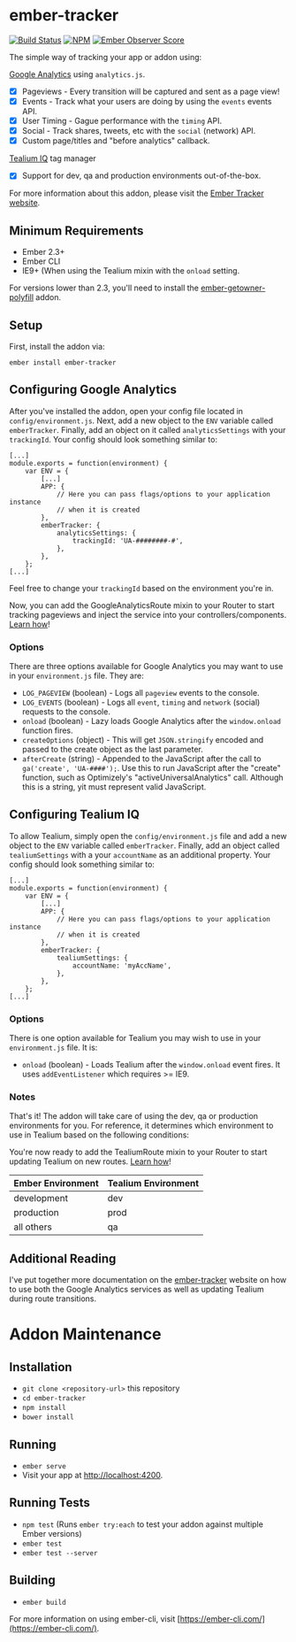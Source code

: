 # ember-tracker

[![Build Status][build-status-img]][build-status-link]
[![NPM][npm-badge-img]][npm-badge-link]
[![Ember Observer Score][ember-observer-badge]][ember-observer-url]

The simple way of tracking your app or addon using:

[Google Analytics](https://developers.google.com/analytics/devguides/collection/analyticsjs/) using `analytics.js`.
- [x] Pageviews - Every transition will be captured and sent as a page view!
- [x] Events - Track what your users are doing by using the `events` events API.
- [x] User Timing - Gague performance with the `timing` API.
- [x] Social - Track shares, tweets, etc with the `social` (network) API.
- [x] Custom page/titles and "before analytics" callback.

[Tealium IQ](http://tealium.com/products/tealium-iq-tag-management-system/) tag manager
- [x] Support for dev, qa and production environments out-of-the-box.

For more information about this addon, please visit the [Ember Tracker website][main-site-url].

## Minimum Requirements

* Ember 2.3+
* Ember CLI
* IE9+ (When using the Tealium mixin with the `onload` setting.

For versions lower than 2.3, you'll need to install the [ember-getowner-polyfill][getowner-poly-url] addon.

## Setup

First, install the addon via:

```
ember install ember-tracker
```

## Configuring Google Analytics

After you've installed the addon, open your config file located in `config/environment.js`. Next, add a new object to the `ENV` variable called `emberTracker`. Finally, add an object on it called `analyticsSettings` with your `trackingId`. Your config should look something similar to:

```
[...]
module.exports = function(environment) {
	var ENV = {
		[...]
		APP: {
			// Here you can pass flags/options to your application instance
			// when it is created
		},
		emberTracker: {
			analyticsSettings: {
				trackingId: 'UA-########-#',
			},
		},
	};
[...]
```

Feel free to change your `trackingId` based on the environment you're in.

Now, you can add the GoogleAnalyticsRoute mixin to your Router to start tracking pageviews and inject the service into your controllers/components. [Learn how][ga-doc-url]!

### Options

There are three options available for Google Analytics you may want to use in your `environment.js` file. They are:

* `LOG_PAGEVIEW` (boolean) - Logs all `pageview` events to the console.
* `LOG_EVENTS` (boolean) - Logs all `event`, `timing` and `network` (social) requests to the console.
* `onload` (boolean) - Lazy loads Google Analytics after the `window.onload` function fires.
* `createOptions` (object) - This will get `JSON.stringify` encoded and passed to the create object as the last parameter.
* `afterCreate` (string) - Appended to the JavaScript after the call to `ga('create', 'UA-####');`. Use this to run JavaScript after the "create" function, such as Optimizely's "activeUniversalAnalytics" call. Although this is a string, yit must represent valid JavaScript.

## Configuring Tealium IQ

To allow Tealium, simply open the `config/environment.js` file and add a new object to the `ENV` variable called `emberTracker`. Finally, add an object called `tealiumSettings` with a your `accountName` as an additional property. Your config should look something similar to:

```
[...]
module.exports = function(environment) {
	var ENV = {
		[...]
		APP: {
			// Here you can pass flags/options to your application instance
			// when it is created
		},
		emberTracker: {
			tealiumSettings: {
				accountName: 'myAccName',
			},
		},
	};
[...]
```

### Options

There is one option available for Tealium you may wish to use in your `environment.js` file. It is:

* `onload` (boolean) - Loads Tealium after the `window.onload` event fires. It uses `addEventListener` which requires >= IE9.


### Notes

That's it! The addon will take care of using the dev, qa or production environments for you. For reference, it determines which environment to use in Tealium based on the following conditions:

You're now ready to add the TealiumRoute mixin to your Router to start updating Tealium on new routes. [Learn how][tealium-doc-url]!

Ember Environment | Tealium Environment
----------------- | -------------------
development | dev
production | prod
all others | qa

## Additional Reading 

I've put together more documentation on the [ember-tracker][main-site-url] website on how to use both the Google Analytics services as well as updating Tealium during route transitions.

# Addon Maintenance

## Installation

* `git clone <repository-url>` this repository
* `cd ember-tracker`
* `npm install`
* `bower install`

## Running

* `ember serve`
* Visit your app at [http://localhost:4200](http://localhost:4200).

## Running Tests

* `npm test` (Runs `ember try:each` to test your addon against multiple Ember versions)
* `ember test`
* `ember test --server`

## Building

* `ember build`

For more information on using ember-cli, visit [https://ember-cli.com/](https://ember-cli.com/).

[main-site-url]: https://tsteuwer.github.io/ember-tracker
[build-status-img]: https://travis-ci.org/tsteuwer/ember-tracker.svg?branch=master
[build-status-link]: https://travis-ci.org/tsteuwer/ember-tracker
[npm-badge-img]: https://badge.fury.io/js/ember-tracker.svg
[npm-badge-link]: http://badge.fury.io/js/ember-tracker
[ember-observer-badge]: http://emberobserver.com/badges/ember-tracker.svg
[ember-observer-url]: http://emberobserver.com/addons/ember-tracker
[ga-doc-url]: https://tsteuwer.github.io/ember-tracker/#/google-analytics
[tealium-doc-url]: https://tsteuwer.github.io/ember-tracker/#/tealium
[getowner-poly-url]: https://github.com/rwjblue/ember-getowner-polyfill
